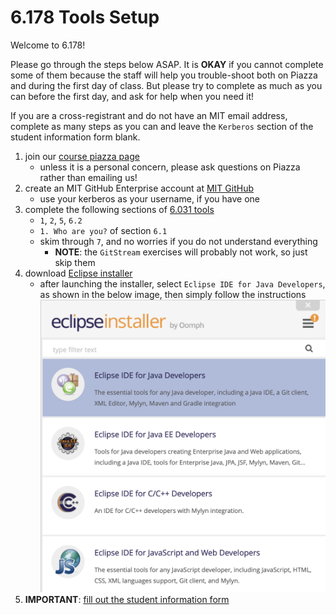 # 6.178 Tools Setup

Welcome to 6.178!

Please go through the steps below ASAP. It is __OKAY__ if you cannot complete some of them because the staff will help you trouble-shoot both on Piazza and during the first day of class. But please try to complete as much as you can before the first day, and ask for help when you need it!

If you are a cross-registrant and do not have an MIT email address, complete as many steps as you can and leave the `Kerberos` section of the student information form blank.

1. join our [course piazza page](https://piazza.com/mit/spring2019/6178)
    - unless it is a personal concern, please ask questions on Piazza rather than emailing us!
1. create an MIT GitHub Enterprise account at [MIT GitHub](https://github.mit.edu)
    - use your kerberos as your username, if you have one
1. complete the following sections of [6.031 tools](http://web.mit.edu/6.031/www/fa18/getting-started/)
    - `1`, `2`, `5`, `6.2`
    - `1. Who are you?` of section `6.1`
    - skim through `7`, and no worries if you do not understand everything
        - __NOTE__: the `GitStream` exercises will probably not work, so just skip them
1. download [Eclipse installer](https://www.eclipse.org/downloads/)
    - after launching the installer, select `Eclipse IDE for Java Developers`, as shown in the below image, then simply follow the instructions ![image](images/java.png)
1. __IMPORTANT__: [fill out the student information form](https://goo.gl/forms/2k7TOeZ3Xfglt6vo2)
